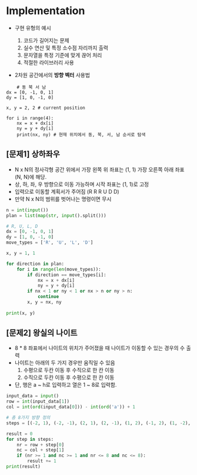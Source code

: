 
# Implementation
- 구현 유형의 예시
    1. 코드가 길어지는 문제
    2. 실수 연산 및 특정 소수점 자리까지 출력
    3. 문자열을 특정 기준에 맞게 끊어 처리
    4. 적절한 라이브러리 사용

- 2차원 공간에서의 **방향 벡터** 사용법
```Py
    # 동 북 서 남
dx = [0, -1, 0, 1]
dy = [1, 0, -1, 0]

x, y = 2, 2 # current position

for i in range(4):
    nx = x + dx[i]
    ny = y + dy[i]
    print(nx, ny) # 현재 위치에서 동, 북, 서, 남 순서로 탐색
```

## [문제1] 상하좌우
- N x N의 정사각형 공간 위에서 가장 왼쪽 위 좌표는 (1, 1) 가장 오른쪽 아래 좌표 (N, N)에 해당.
- 상, 하, 좌, 우 방향으로 이동 가능하며 시작 좌표는 (1, 1)로 고정
- 입력으로 이동할 계획서가 주어짐 (R R R U D D)
- 만약 N x N의 범위를 벗어나는 명령이면 무시

```py
n = int(input())
plan = list(map(str, input().split()))

# R, U, L, D
dx = [0, -1, 0, 1]
dy = [1, 0, -1, 0]
move_types = ['R', 'U', 'L', 'D']

x, y = 1, 1

for direction in plan:
    for i in range(len(move_types)):
        if direction == move_types[i]:
            nx = x + dx[i]
            ny = y + dy[i]
        if nx < 1 or ny < 1 or nx > n or ny > n:
            continue
        x, y = nx, ny
            
print(x, y)
```

## [문제2] 왕실의 나이트
- 8 * 8 좌표에서 나이트의 위치가 주어졌을 때 나이트가 이동할 수 있는 경우의 수 출력
- 나이트는 아래의 두 가지 경우만 움직일 수 있음
    1. 수평으로 두칸 이동 후 수직으로 한 칸 이동
    2. 수직으로 두칸 이동 후 수평으로 한 칸 이동
- 단, 행은 a ~ h로 입력하고 열은 1 ~ 8로 입력함.

```py
input_data = input()
row = int(input_data[1])
col = int(ord(input_data[0])) - int(ord('a')) + 1

# 총 8가지 방향 정의
steps = [(-2, 1), (-2, -1), (2, 1), (2, -1), (1, 2), (-1, 2), (1, -2), (-1, -2)]

result = 0
for step in steps:
    nr = row + step[0]
    nc = col + step[1]
    if (nr >= 1 and nc >= 1 and nr <= 8 and nc <= 8):
        result += 1
print(result)
```
